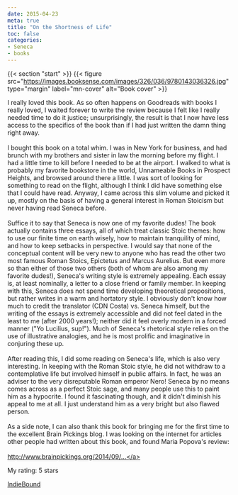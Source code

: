 ```yaml
---
date: 2015-04-23
meta: true
title: "On the Shortness of Life"
toc: false
categories:
- Seneca
- books
---
```


{{< section "start" >}}
{{< figure src="https://images.booksense.com/images/326/036/9780143036326.jpg" type="margin" label="mn-cover" alt="Book cover" >}}

I really loved this book. As so often happens on Goodreads with books I really loved, I waited forever to write the review because I felt like I really needed time to do it justice; unsurprisingly, the result is that I now have less access to the specifics of the book than if I had just written the damn thing right away.<br /><br />I bought this book on a total whim. I was in New York for business, and had brunch with my brothers and sister in law the morning before my flight. I had a little time to kill before I needed to be at the airport. I walked to what is probably my favorite bookstore in the world, Unnameable Books in Prospect Heights, and browsed around there a little. I was sort of looking for something to read on the flight, although I think I did have something else that I could have read. Anyway, I came across this slim volume and picked it up, mostly on the basis of having a general interest in Roman Stoicism but never having read Seneca before. <br /><br />Suffice it to say that Seneca is now one of my favorite dudes! The book actually contains three essays, all of which treat classic Stoic themes: how to use our finite time on earth wisely, how to maintain tranquility of mind, and how to keep setbacks in perspective. I would say that none of the conceptual content will be very new to anyone who has read the other two most famous Roman Stoics, Epictetus and Marcus Aurelius. But even more so than either of those two others (both of whom are also among my favorite dudes!), Seneca's writing style is extremely appealing. Each essay is, at least nominally, a letter to a close friend or family member. In keeping with this, Seneca does not spend time developing theoretical propositions, but rather writes in a warm and hortatory style. I obviously don't know how much to credit the translator (CDN Costa) vs. Seneca himself, but the writing of the essays is extremely accessible and did not feel dated in the least to me (after 2000 years!); neither did it feel overly modern in a forced manner ("Yo Lucilius, sup!"). Much of Seneca's rhetorical style relies on the use of illustrative analogies, and he is most prolific and imaginative in conjuring these up.<br /><br />After reading this, I did some reading on Seneca's life, which is also very interesting. In keeping with the Roman Stoic style, he did not withdraw to a contemplative life but involved himself in public affairs. In fact, he was an adviser to the very disreputable Roman emperor Nero! Seneca by no means comes across as a perfect Stoic sage, and many people use this to paint him as a hypocrite. I found it fascinating though, and it didn't diminish his appeal to me at all. I just understand him as a very bright but also flawed person.<br /><br />As a side note, I can also thank this book for bringing me for the first time to the excellent Brain Pickings blog. I was looking on the internet for articles other people had written about this book, and found Maria Popova's review:<br /><br /><a target="_blank" href="http://www.brainpickings.org/2014/09/01/seneca-on-the-shortness-of-life/" rel="nofollow noopener">http://www.brainpickings.org/2014/09/...</a>

My rating: 5 stars  

[IndieBound](https://www.indiebound.org/book/9780143036326)
